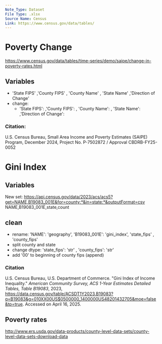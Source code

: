 ```yaml
---
Note_Type: Dataset
File Type: .xlsx
Source Name: Census
Link: https://www.census.gov/data/tables/
---
```

# Poverty Change
https://www.census.gov/data/tables/time-series/demo/saipe/change-in-poverty-rates.html
## Variables
  - 'State FIPS' ,'County FIPS' , 'County Name' , 'State Name' ,'Direction of Change'
  - change: 
	  - 'State FIPS': ,'County FIPS': , 'County Name': , 'State Name': ,'Direction of Change':

### Citation:
U.S. Census Bureau, Small Area Income and Poverty Estimates (SAIPE) Program, December 2024, Project No. P-7502872 / Approval CBDRB-FY25-0052

# Gini Index
## Variables
New set: https://api.census.gov/data/2023/acs/acs5?get=NAME,B19083_001E&for=county:*&in=state:*&outputFormat=csv
NAME,B19083_001E,state,count

## clean 
- rename:  'NAME': 'geography', 'B19083_001E': 'gini_index', 'state_fips' , 'county_fips'
- split county and state
- change dtype: 'state_fips': 'str' , 'county_fips': 'str'
- add '00' to beginning of county fips (append)


### Citation
U.S. Census Bureau, U.S. Department of Commerce. "Gini Index of Income Inequality." _American Community Survey, ACS 1-Year Estimates Detailed Tables, Table B19083_, 2023, https://data.census.gov/table/ACSDT1Y2023.B19083?q=B19083&g=010XX00US$0500000_1400000US48201432705&moe=false&tp=true. Accessed on April 16, 2025.

## Poverty rates
http://www.ers.usda.gov/data-products/county-level-data-sets/county-level-data-sets-download-data